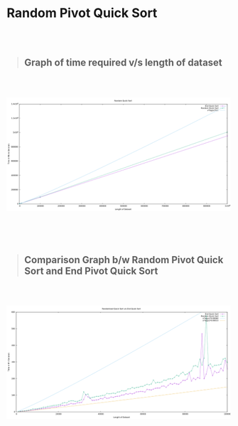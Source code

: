 # Random Pivot Quick Sort

<br>
<br>

>## Graph of time required v/s length of dataset 
<br>
<br>

![Random Quick Sort](randomQS.png "Random")

<br>
<br>
<br>



>## Comparison Graph b/w Random Pivot Quick Sort and End Pivot Quick Sort
<br>
<br>

![Comparison Plot](comparison.png "Comparison Plot")